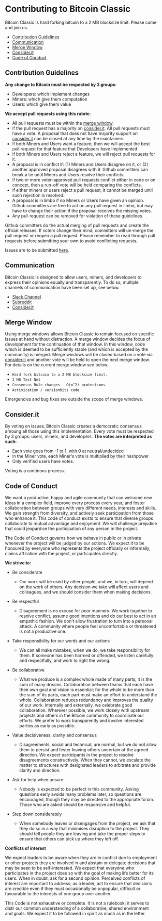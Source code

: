 # Contributing to Bitcoin Classic

Bitcoin Classic is hard forking bitcoin to a 2 MB blocksize limit. Please come and join us.

 - [Contribution Guidelines](#contribution-guidelines)
 - [Communication](#communication)
 - [Merge Window](#merge-window)
 - [Consider.it](#considerit)
 - [Code of Conduct](#codeofconduct)

## <a name="contribution-guidelines"></a> Contribution Guidelines

**Any change to Bitcoin must be respected by 3 groups:**

- Developers: which implement changes
- Miners: which give them computation
- Users: which give them value

**We accept pull requests using this rubric:**

- All pull requests must be within the [merge window](#merge-window).
- If the pull request has a majority on [consider.it](https://bitcoinclassic.consider.it/). All pull requests must have a vote. A proposal that does not have majority support on [consider.it](#considerit) can be closed at any time by the maintainers.
- If both Miners and Users want a feature, then we will accept the best pull request for that feature that Developers have implemented
- If both Miners and Users reject a feature, we will reject pull requests for it.
- A proposal is in conflict if: (1) Miners and Users disagree on it, or (2) another approved proposal disagrees with it. Github committers can break a tie until Miners and Users resolve their conflicts.
- If two or more voter-approved pull requests conflict either in code or on concept, then a run-off vote will be held comparing the conflicts.
- If either miners or users reject a pull request, it cannot be merged until such rejection is resolved.
- A proposal is in limbo if no Miners or Users have given an opinion. Github committers are free to act on any pull request in limbo, but may have to change their action if the proposal receives the missing votes.
- Any pull request can be removed for violation of these guidelines.

Github committers do the actual merging of pull requests and create the official releases. If voters change their mind, committers will un-merge the pull request or reopen a pull request. Please remember to read through pull requests before submitting your own to avoid conflicting requests. 

Issues are to be submitted [here](https://github.com/bitcoinclassic/bitcoinclassic/issues).

## <a name="communication"></a> Communication
Bitcoin Classic is designed to allow users, miners, and developers to express their opinions equally and transparently. To do so, multiple channels of communication have been set up, see below.

- [Slack Channel](http://invite.bitcoinclassic.com/)
- [Subreddit](https://www.reddit.com/r/bitcoin_classic)
- [Consider.it](https://bitcoinclassic.consider.it/)

## <a name="merge-window"></a> Merge Window
Using merge windows allows Bitcoin Classic to remain focused on specific issues at hand without distraction. A merge window decides the focus of development for the continuation of that window. In this window, code which is deemed to be sufficiently stable (and which is accepted by the community) is merged. Merge windows will be closed based on a vote via [consider.it](https://bitcoinclassic.consider.it/) and another vote will be held to open the next merge window. For details on the current merge window see below.

 - `Hard fork bitcoin to a 2 MB blocksize limit.`
 - `2 MB Test Net`
 - `Consensus Rule changes - O(n^2) protections`
 - `Activication / versionbits code`

Emergencies and bug fixes are outside the scope of merge windows.

## <a name="considerit"></a> Consider.it
By voting on issues, Bitcoin Classic creates a democratic consensus amoung all those using this implementation. Every vote must be respected by 3 groups: users, miners, and developers. **The votes are interpreted as such:**

- Each vote goes from -1 to 1, with 0 at neutral/undecided
- In the Miner vote, each Miner's vote is multiplied by their hashpower
- Only verified users have votes.

Voting is a continous process.

## <a name="codeofconduct"></a> Code of Conduct

We want a productive, happy and agile community that can welcome new ideas in a complex field, improve every process every year, and foster collaboration between groups with very different needs, interests and skills. We gain strength from diversity, and actively seek participation from those who enhance it. This code of conduct exists to ensure that diverse groups collaborate to mutual advantage and enjoyment. We will challenge prejudice that could jeopardise the participation of any person in the project.

The Code of Conduct governs how we behave in public or in private whenever the project will be judged by our actions. We expect it to be honoured by everyone who represents the project officially or informally, claims affiliation with the project, or participates directly.

**We strive to:**

- Be considerate
	- Our work will be used by other people, and we, in turn, will depend on the work of others. Any decision we take will affect users and colleagues, and we should consider them when making decisions.

- Be respectful
	- Disagreement is no excuse for poor manners. We work together to resolve conflict, assume good intentions and do our best to act in an empathic fashion. We don't allow frustration to turn into a personal attack. A community where people feel uncomfortable or threatened is not a productive one.

- Take responsibility for our words and our actions
	- We can all make mistakes; when we do, we take responsibility for them. If someone has been harmed or offended, we listen carefully and respectfully, and work to right the wrong.

- Be collaborative
	- What we produce is a complex whole made of many parts, it is the sum of many dreams. Collaboration between teams that each have their own goal and vision is essential; for the whole to be more than the sum of its parts, each part must make an effort to understand the whole.
	Collaboration reduces redundancy and improves the quality of our work. Internally and externally, we celebrate good collaboration. Wherever possible, we work closely with upstream projects and others in the Bitcoin community to coordinate our efforts. We prefer to work transparently and involve interested parties as early as possible.

- Value decisiveness, clarity and consensus
	- Disagreements, social and technical, are normal, but we do not allow them to persist and fester leaving others uncertain of the agreed direction.
	We expect participants in the project to resolve disagreements constructively. When they cannot, we escalate the matter to structures with designated leaders to arbitrate and provide clarity and direction.

- Ask for help when unsure
	- Nobody is expected to be perfect in this community. Asking questions early avoids many problems later, so questions are encouraged, though they may be directed to the appropriate forum. Those who are asked should be responsive and helpful.

- Step down considerately
	- When somebody leaves or disengages from the project, we ask that they do so in a way that minimises disruption to the project. They should tell people they are leaving and take the proper steps to ensure that others can pick up where they left off.

**Conflicts of interest**

We expect leaders to be aware when they are in conflict due to employment or other projects they are involved in and abstain or delegate decisions that may be seen to be self-interested. We expect that everyone who participates in the project does so with the goal of making life better for its users. When in doubt, ask for a second opinion. Perceived conflicts of interest are important to address; as a leader, act to ensure that decisions are credible even if they must occasionally be unpopular, difficult or favourable to the interests of one group over another.

This Code is not exhaustive or complete. It is not a rulebook; it serves to distil our common understanding of a collaborative, shared environment and goals. We expect it to be followed in spirit as much as in the letter.
